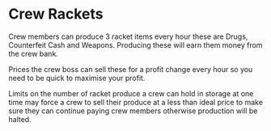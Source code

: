 # Crew Rackets

Crew members can produce 3 racket items every hour these are Drugs, Counterfeit Cash and Weapons. Producing these will earn them money from the crew bank.

Prices the crew boss can sell these for a profit change every hour so you need to be quick to maximise your profit. 

Limits on the number of racket produce a crew can hold in storage at one time may force a crew to sell their produce at a less than ideal price to make sure they can continue paying crew members otherwise production will be halted.

